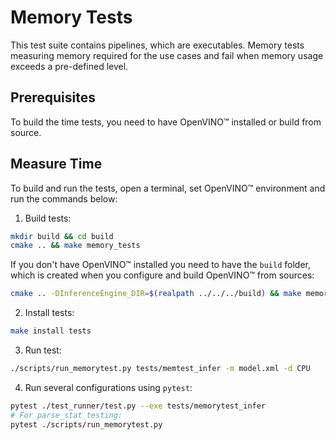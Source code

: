 # Memory Tests

This test suite contains pipelines, which are executables. 
Memory tests measuring memory required for the use cases and fail when memory
usage exceeds a pre-defined level.

## Prerequisites

To build the time tests, you need to have OpenVINO™ installed or build from source.

## Measure Time

To build and run the tests, open a terminal, set OpenVINO™ environment and run
the commands below:

1. Build tests:
``` bash
mkdir build && cd build
cmake .. && make memory_tests
```

If you don't have OpenVINO™ installed you need to have the `build` folder, which
is created when you configure and build OpenVINO™ from sources:

``` bash
cmake .. -DInferenceEngine_DIR=$(realpath ../../../build) && make memory_tests
```

2. Install tests:
``` bash
make install tests
```

3. Run test:
``` bash
./scripts/run_memorytest.py tests/memtest_infer -m model.xml -d CPU
```

4. Run several configurations using `pytest`:
``` bash
pytest ./test_runner/test.py --exe tests/memorytest_infer
# For parse_stat testing:
pytest ./scripts/run_memorytest.py
```